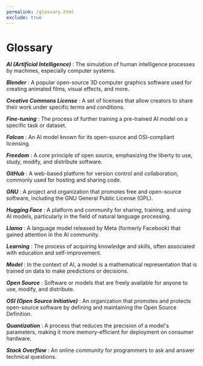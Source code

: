 ```yaml
---
permalink: /glossary.html
exclude: true
---
```


# Glossary
***AI (Artificial Intelligence)***
: The simulation of human intelligence processes by machines, especially computer systems.


***Blender***
: A popular open-source 3D computer graphics software used for creating animated films, visual effects, and more.


***Creative Commons License***
: A set of licenses that allow creators to share their work under specific terms and conditions.


***Fine-tuning***
: The process of further training a pre-trained AI model on a specific task or dataset.


***Falcon***
: An AI model known for its open-source and OSI-compliant licensing.


***Freedom***
: A core principle of open source, emphasizing the liberty to use, study, modify, and distribute software.


***GitHub***
: A web-based platform for version control and collaboration, commonly used for hosting and sharing code.


***GNU***
: A project and organization that promotes free and open-source software, including the GNU General Public License (GPL).


***Hugging Face***
: A platform and community for sharing, training, and using AI models, particularly in the field of natural language processing.


***Llama***
: A language model released by Meta (formerly Facebook) that gained attention in the AI community.


***Learning***
: The process of acquiring knowledge and skills, often associated with education and self-improvement.


***Model***
: In the context of AI, a model is a mathematical representation that is trained on data to make predictions or decisions.


***Open Source***
: Software or models that are freely available for anyone to use, modify, and distribute.


***OSI (Open Source Initiative)***
: An organization that promotes and protects open-source software by defining and maintaining the Open Source Definition.


***Quantization***
: A process that reduces the precision of a model's parameters, making it more memory-efficient for deployment on consumer hardware.


***Stack Overflow***
: An online community for programmers to ask and answer technical questions.
